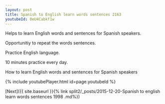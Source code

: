 ```yaml
---
layout: post
title: Spanish to English learn words sentences 2163 
youtubeId: 0eU4Cabkf1w
---
```

 
 
Helps to learn English words and sentences for Spanish speakers.

Opportunitiy to repeat the words sentences. 

Practice English language. 
 
10 minutes practice every day. 
 
How to learn English words and sentences for Spanish speakers 
 
{% include youtubePlayer.html id=page.youtubeId %}
 
 
[Next]({{ site.baseurl }}{% link  split2/_posts/2015-12-20-Spanish to english learn words sentences 1998 .md%})
 
